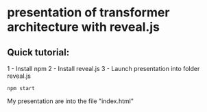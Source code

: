 ﻿# presentation of transformer architecture with reveal.js 
 
 ## Quick tutorial: 
 1 - Install npm
 2 - Install reveal.js
 3 - Launch presentation into folder reveal.js

	npm start 
 My presentation are into the file "index.html"
